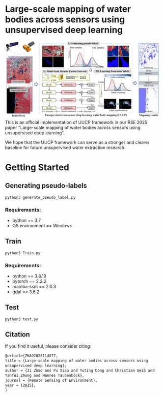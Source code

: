 # Large-scale mapping of water bodies across sensors using unsupervised deep learning
![flow chart](imgs\flow_chart.jpg)
This is an official implementation of UUCP framework in our RSE 2025 paper "Large-scale mapping of water bodies across sensors using unsupervised deep learning".

We hope that the UUCP framework can serve as a stronger and clearer baseline for future unsupervised water extraction research.
# Getting Started
## Generating pseudo-labels
```
python3 generate_pseudo_label.py 
```
### Requirements:
* python == 3.7
* OS environment == Windows

## Train 
```
python3 Train.py
```
### Requirements:
* python == 3.8.19
* pytorch == 2.2.2
* mamba-ssm == 2.0.3
* gdal == 3.6.2

## Test 
```
python3 test.py
```

## Citation
If you find it useful, please consider citing:
```
@article{ZHAO2025114877,
title = {Large-scale mapping of water bodies across sensors using unsupervised deep learning},
author = {Ji Zhao and Pu Xiao and Yuting Dong and Christian Geiß and Yanfei Zhong and Hannes Taubenböck},
journal = {Remote Sensing of Environment},
year = {2025},
}
```